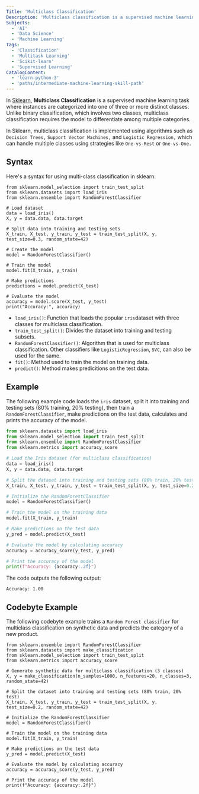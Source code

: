 ```yaml
---
Title: 'Multiclass Classification'
Description: 'Multiclass classification is a supervised machine learning task where instances are categorized into one of three or more distinct classes.'
Subjects:
  - 'AI'
  - 'Data Science'
  - 'Machine Learning'
Tags:
  - 'Classification'
  - 'Multitask Learning'
  - 'Scikit-learn'
  - 'Supervised Learning'
CatalogContent:
  - 'learn-python-3'
  - 'paths/intermediate-machine-learning-skill-path'
---
```


In [Sklearn](https://www.codecademy.com/resources/docs/sklearn), **Multiclass Classification** is a supervised machine learning task where instances are categorized into one of three or more distinct classes. Unlike binary classification, which involves two classes, multiclass classification requires the model to differentiate among multiple categories.

In Sklearn, multiclass classification is implemented using algorithms such as `Decision Trees,` `Support Vector Machines,` and `Logistic Regression,` which can handle multiple classes using strategies like `One-vs-Rest` or `One-vs-One.`

## Syntax

Here's a syntax for using multi-class classification in sklearn:

```pseudo
from sklearn.model_selection import train_test_split
from sklearn.datasets import load_iris
from sklearn.ensemble import RandomForestClassifier

# Load dataset
data = load_iris()
X, y = data.data, data.target

# Split data into training and testing sets
X_train, X_test, y_train, y_test = train_test_split(X, y, test_size=0.3, random_state=42)

# Create the model
model = RandomForestClassifier()

# Train the model
model.fit(X_train, y_train)

# Make predictions
predictions = model.predict(X_test)

# Evaluate the model
accuracy = model.score(X_test, y_test)
print("Accuracy:", accuracy)
```
- `load_iris()`: Function that loads the popular `iris`dataset with three classes for multiclass classification.
- `train_test_split()`: Divides the dataset into training and testing subsets.
- `RandomForestClassifier()`: Algorithm that is used for multiclass classification. Other classifiers like `LogisticRegression`, `SVC`, can also be used for the same.
- `fit()`: Method used to train the model on training data.
- `predict()`: Method makes predicitions on the test data.

## Example

The following example code loads the `iris` dataset, split it into training and testing sets (80% training, 20% testing), then train a `RandomForestClassifier`, make predictions on the test data, calculates and prints the accuracy of the model.

```py
from sklearn.datasets import load_iris
from sklearn.model_selection import train_test_split
from sklearn.ensemble import RandomForestClassifier
from sklearn.metrics import accuracy_score

# Load the Iris dataset (for multiclass classification)
data = load_iris()
X, y = data.data, data.target

# Split the dataset into training and testing sets (80% train, 20% test)
X_train, X_test, y_train, y_test = train_test_split(X, y, test_size=0.2, random_state=42)

# Initialize the RandomForestClassifier
model = RandomForestClassifier()

# Train the model on the training data
model.fit(X_train, y_train)

# Make predictions on the test data
y_pred = model.predict(X_test)

# Evaluate the model by calculating accuracy
accuracy = accuracy_score(y_test, y_pred)

# Print the accuracy of the model
print(f"Accuracy: {accuracy:.2f}")
```

The code outputs the following output:

```shell
Accuracy: 1.00
```

## Codebyte Example

The following codebyte example trains a `Random Forest classifier` for multiclass classification on synthetic data and predicts the category of a new product.

```codebyte/python
from sklearn.ensemble import RandomForestClassifier
from sklearn.datasets import make_classification
from sklearn.model_selection import train_test_split
from sklearn.metrics import accuracy_score

# Generate synthetic data for multiclass classification (3 classes)
X, y = make_classification(n_samples=1000, n_features=20, n_classes=3, random_state=42)

# Split the dataset into training and testing sets (80% train, 20% test)
X_train, X_test, y_train, y_test = train_test_split(X, y, test_size=0.2, random_state=42)

# Initialize the RandomForestClassifier
model = RandomForestClassifier()

# Train the model on the training data
model.fit(X_train, y_train)

# Make predictions on the test data
y_pred = model.predict(X_test)

# Evaluate the model by calculating accuracy
accuracy = accuracy_score(y_test, y_pred)

# Print the accuracy of the model
print(f"Accuracy: {accuracy:.2f}")
```
